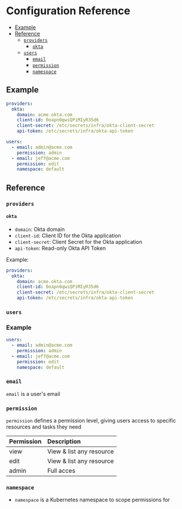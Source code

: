 # Configuration Reference

* [Example](#example)
* [Reference](#reference)
  * [`providers`](#providers)
    * [`okta`](#okta)
  * [`users`](#users)
    * [`email`](#email)
    * [`permission`](#permission)
    * [`namespace`](#namespace)

## Example

```yaml
providers:
  okta:
    domain: acme.okta.com
    client-id: 0oapn0qwiQPiMIyR35d6
    client-secret: /etc/secrets/infra/okta-client-secret
    api-token: /etc/secrets/infra/okta-api-token

users:
  - email: admin@acme.com
    permission: admin
  - email: jeff@acme.com
    permission: edit
    namespace: default
```

## Reference

### `providers`

#### `okta`

* `domain`: Okta domain
* `client-id`: Client ID for the Okta application
* `client-secret`: Client Secret for the Okta application
* `api-token`: Read-only Okta API Token

Example:

```yaml
providers:
  okta:
    domain: acme.okta.com
    client-id: 0oapn0qwiQPiMIyR35d6
    client-secret: /etc/secrets/infra/okta-client-secret
    api-token: /etc/secrets/infra/okta-api-token
```

### `users`

### Example

```yaml
users:
  - email: admin@acme.com
    permission: admin
  - email: jeff@acme.com
    permission: edit
    namespace: default
```

### `email`

`email` is a user's email

### `permission`

`permission` defines a permission level, giving users access to specific resources and tasks they need

| Permission | Description                     |
| :--------  | :-------------------------      |
| view       | View & list any resource        |
| edit       | View & list any resource        |
| admin      | Full acces                      |

### `namespace`

* `namespace` is a Kubernetes namespace to scope permissions for
